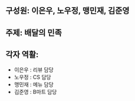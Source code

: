 # <maengproject>

## 구성원: 이은우, 노우정, 맹민재, 김준영

## 주제: 배달의 민족

## 각자 역활: 

- 이은우 : 리뷰 담당
- 노우정 : CS 담당
- 맹민재 : 메뉴 담당
- 김준영 : B마트 담당


